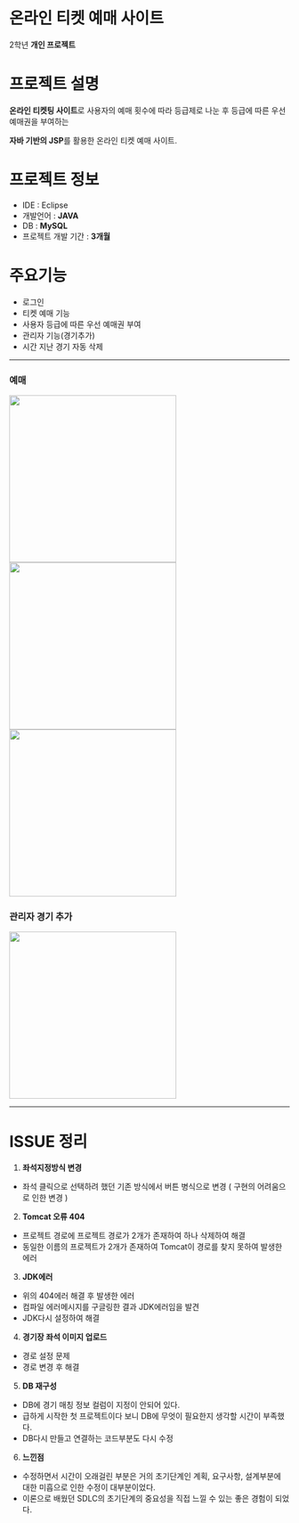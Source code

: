 # 온라인 티켓 예매 사이트
2학년 **개인 프로젝트**

# 프로젝트 설명
**온라인 티켓팅 사이트**로 사용자의 예매 횟수에 따라 등급제로 나눈 후 등급에 따른 우선 예매권을 부여하는 

**자바 기반의 JSP**를 활용한 온라인 티켓 예매 사이트.

# 프로젝트 정보
- IDE : Eclipse
- 개발언어 : **JAVA**
- DB : **MySQL**
- 프로젝트 개발 기간 : **3개월**

# 주요기능
- 로그인
- 티켓 예매 기능
- 사용자 등급에 따른 우선 예매권 부여
- 관리자 기능(경기추가)
- 시간 지난 경기 자동 삭제

- - - 
### 예매 
<img src="https://github.com/MCK-OOTS/2-2lotto/assets/153693799/a9b8d244-b393-46f9-8c16-fa16403fdd48"  width=300 height=300>

<img src="https://github.com/MCK-OOTS/2-2lotto/assets/153693799/9720f4f8-34c3-46c3-a409-08a1f5925546" width=300 height=300>

<img src="https://github.com/MCK-OOTS/2-2lotto/assets/153693799/9b4f49a2-7ee6-48f1-93df-fb362de0aa76" width=300 height=300>

### 관리자 경기 추가
<img src="https://github.com/MCK-OOTS/2-2lotto/assets/153693799/d90504b2-5347-41fe-9d9b-580bec867ad8" width=300 height=300>

- - -
# ISSUE 정리
1. **좌석지정방식 변경**
- 좌석 클릭으로 선택하려 했던 기존 방식에서 버튼 병식으로 변경 ( 구현의 어려움으로 인한 변경 )
2. **Tomcat  오류 404**
- 프로젝트 경로에 프로젝트 경로가  2개가 존재하여 하나 삭제하여 해결
- 동일한 이름의 프로젝트가 2개가 존재하여 Tomcat이 경로를 찾지 못하여 발생한 에러
3. **JDK에러**
- 위의 404에러 해결 후 발생한 에러
- 컴파일 에러메시지를 구글링한 결과 JDK에러임을 발견
- JDK다시 설정하여 해결
4. **경기장 좌석 이미지 업로드**
- 경로 설정 문제
- 경로 변경 후 해결
5. **DB 재구성**
- DB에 경기 매칭 정보 컬럼이 지정이 안되어 있다.
- 급하게 시작한 첫 프로젝트이다 보니 DB에 무엇이 필요한지 생각할 시간이 부족했다.
- DB다시 만들고 연결하는 코드부분도 다시 수정
6. **느낀점**
- 수정하면서 시간이 오래걸린 부분은 거의 초기단계인 계획, 요구사항, 설계부분에 대한 미흡으로 인한 수정이 대부분이었다.
- 이론으로 배웠던 SDLC의 초기단계의 중요성을 직접 느낄 수 있는 좋은 경험이 되었다.
